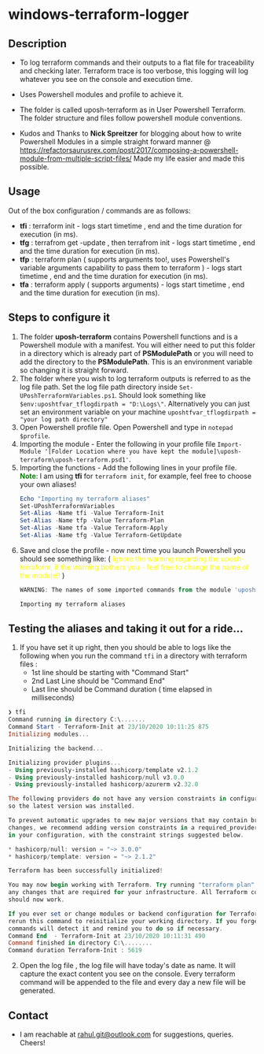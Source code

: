 # windows-terraform-logger

## Description
- To log terraform commands and their outputs to a flat file for traceability and checking later. Terraform trace is too verbose, this logging will log whatever you see on the console and execution time.
- Uses Powershell modules and profile to achieve it.
- The folder is called uposh-terraform as in User Powershell Terraform. The folder structure and files follow powershell module conventions.

- Kudos and Thanks to **Nick Spreitzer** for blogging about how to write Powershell Modules in a simple straight forward manner @ https://refactorsaurusrex.com/post/2017/composing-a-powershell-module-from-multiple-script-files/  Made my life easier and made this possible.


## Usage
  Out of the box configuration / commands are as follows:
  - **tfi** : terraform init - logs start timetime , end and the time duration for execution (in ms).
  - **tfg** : terrafrom get -update , then terrafrom init - logs start timetime , end and the time duration for execution (in ms).
  - **tfp** : terraform plan ( supports arguments too!, uses Powershell's variable arguments capability to pass them to terraform ) - logs start timetime , end and the time duration for execution (in ms).
  - **tfa** : terraform apply ( supports arguments) - logs start timetime , end and the time duration for execution (in ms).

## Steps to configure it
1.  The folder **uposh-terraform** contains Powershell functions and is a Powershell module with a manifest. You will either need to put this folder in a directory which is already part of **PSModulePath** or you will need to add the directory to the **PSModulePath**. This is an environment variable so changing it is straight forward.
2.  The folder where you wish to log terraform outputs is referred to as the  log file path. Set the log file path directory inside `Set-UPoshTerraformVariables.ps1`. Should look something like `$env:uposhtfvar_tflogdirpath = "D:\Logs\"`. Alternatively you can just set an environment variable on your machine `uposhtfvar_tflogdirpath = "your log path directory" `
3.  Open Powershell profile file. Open Powershell and type in `notepad $profile`.
4.  Importing the module - Enter the following in your profile file `Import-Module '[Folder Location where you have kept the module]\uposh-terraform\uposh-terraform.psd1'`.
5.  Importing the functions - Add the following lines in your profile file.
    <span style="color:green">**Note**</span>: I am using **tfi** for `terraform init`, for example, feel free to choose your own aliases!
    ```Powershell
    Echo "Importing my terraform aliases"
    Set-UPoshTerraformVariables
    Set-Alias -Name tfi -Value Terraform-Init
    Set-Alias -Name tfp -Value Terraform-Plan
    Set-Alias -Name tfa -Value Terraform-Apply
    Set-Alias -Name tfg -Value Terraform-GetUpdate
    ```
6.  Save and close the profile - now next time you launch Powershell you should see something like: ( <span style="color:yellow">Ignore the warning regarding the uposh-terraform, if the warning bothers you - feel free to change the name of the module!! </span> )
    ```Powershell
    WARNING: The names of some imported commands from the module 'uposh-terraform' include unapproved verbs that might make them less discoverable. To find the commands with unapproved verbs, run the Import-Module command again with the Verbose parameter. For a list of approved verbs, type Get-Verb.

    Importing my terraform aliases
    ```

## Testing the aliases and taking it out for a ride...
  1.  If you have set it up right, then you should be able to logs like the following when you run the command `tfi` in a directory with terraform files :
      -  1st line should be starting with "Command Start"
      -  2nd Last Line should be "Command End"
      -  Last line should be Command duration ( time elapsed in milliseconds)
   ```Powershell
   ❯ tfi
Command running in directory C:\.......
Command Start - Terraform-Init at 23/10/2020 10:11:25 875
Initializing modules...

Initializing the backend...

Initializing provider plugins...
- Using previously-installed hashicorp/template v2.1.2
- Using previously-installed hashicorp/null v3.0.0
- Using previously-installed hashicorp/azurerm v2.32.0

The following providers do not have any version constraints in configuration,
so the latest version was installed.

To prevent automatic upgrades to new major versions that may contain breaking
changes, we recommend adding version constraints in a required_providers block
in your configuration, with the constraint strings suggested below.

* hashicorp/null: version = "~> 3.0.0"
* hashicorp/template: version = "~> 2.1.2"

Terraform has been successfully initialized!

You may now begin working with Terraform. Try running "terraform plan" to see
any changes that are required for your infrastructure. All Terraform commands
should now work.

If you ever set or change modules or backend configuration for Terraform,
rerun this command to reinitialize your working directory. If you forget, other
commands will detect it and remind you to do so if necessary.
Command End  - Terraform-Init at 23/10/2020 10:11:31 490
Command finished in directory C:\........
Command duration Terraform-Init : 5619
   ```
  2. Open the log file , the log file will have today's date as name. It will capture the exact content you see on the console. Every terraform command will be appended to the file and every day a new file will be generated.
   
## Contact
- I am reachable at rahul.git@outlook.com for suggestions, queries. Cheers!
  

